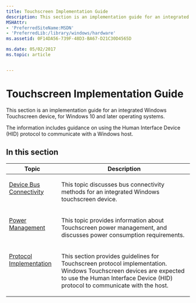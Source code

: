 ```yaml
---
title: Touchscreen Implementation Guide
description: This section is an implementation guide for an integrated Windows Touchscreen device, for Windows 10 and later operating systems.
MSHAttr:
- 'PreferredSiteName:MSDN'
- 'PreferredLib:/library/windows/hardware'
ms.assetid: 0F14DA56-739F-48D3-BA67-D21C30D4565D

ms.date: 05/02/2017
ms.topic: article


---
```


# Touchscreen Implementation Guide


This section is an implementation guide for an integrated Windows Touchscreen device, for Windows 10 and later operating systems.

The information includes guidance on using the Human Interface Device (HID) protocol to communicate with a Windows host.

## In this section


<table>
<thead valign="bottom">
<tr class="header">
<th>Topic</th>
<th>Description</th>
</tr>
</thead>
<tbody valign="top">
<tr class="odd">
<td><p><a href="touchscreen-device-bus-connectivity.md" data-raw-source="[Device Bus Connectivity](touchscreen-device-bus-connectivity.md)">Device Bus Connectivity</a></p></td>
<td><p>This topic discusses bus connectivity methods for an integrated Windows touchscreen device.</p></td>
</tr>
<tr class="even">
<td><p><a href="touchscreen-power-management.md" data-raw-source="[Power Management](touchscreen-power-management.md)">Power Management</a></p></td>
<td><p>This topic provides information about Touchscreen power management, and discusses power consumption requirements.</p></td>
</tr>
<tr class="odd">
<td><p><a href="touchscreen-protocol-implementation.md" data-raw-source="[Protocol Implementation](touchscreen-protocol-implementation.md)">Protocol Implementation</a></p></td>
<td><p>This section provides guidelines for Touchscreen protocol implementation. Windows Touchscreen devices are expected to use the Human Interface Device (HID) protocol to communicate with the host.</p></td>
</tr>
</tbody>
</table>
